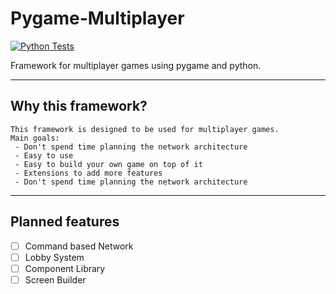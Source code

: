# Pygame-Multiplayer

[![Python Tests](https://github.com/BroCodeAT/pygame-multiplayer/actions/workflows/python-app.yml/badge.svg)](https://github.com/BroCodeAT/pygame-multiplayer/actions/workflows/python-app.yml)

Framework for multiplayer games using pygame and python.

---

## Why this framework?
    
    This framework is designed to be used for multiplayer games. 
    Main goals:
     - Don't spend time planning the network architecture
     - Easy to use
     - Easy to build your own game on top of it
     - Extensions to add more features
     - Don't spend time planning the network architecture

---

## Planned features
- [ ] Command based Network
- [ ] Lobby System
- [ ] Component Library
- [ ] Screen Builder
